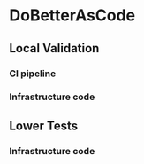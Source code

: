 # DoBetterAsCode

## Local Validation

### CI pipeline

### Infrastructure code

## Lower Tests

### Infrastructure code

###